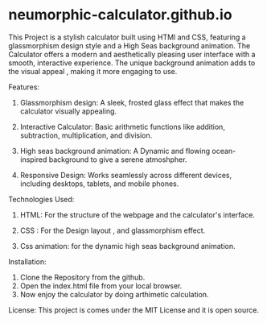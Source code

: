 # neumorphic-calculator.github.io
 
This Project is a stylish calculator built using HTMl and CSS, featuring a glassmorphism design style and a High Seas background animation. The Calculator offers a modern and aesthetically pleasing user interface with a smooth, interactive experience. The unique background animation adds to the visual appeal , making it more engaging to use.

Features:
1. Glassmorphism design: A sleek, frosted glass effect that makes the calculator visually appealing.
2. Interactive Calculator: Basic arithmetic functions like addition, subtraction, multiplication, and division.

3. High seas background animation: A Dynamic and flowing ocean- inspired background to give a serene atmoshpher.
4. Responsive Design: Works seamlessly across different devices, including desktops, tablets, and mobile phones.

Technologies Used:

1. HTML: For the structure of the webpage and the calculator's interface.

2. CSS : For the Design layout , and glassmorphism effect.

3. Css animation: for the dynamic high seas background animation.

Installation:
1. Clone the Repository from the github.
2. Open the index.html file from your local browser.
3. Now enjoy the calculator by doing arthimetic calculation.

License:
This project is comes under the MIT License and it is open source.
